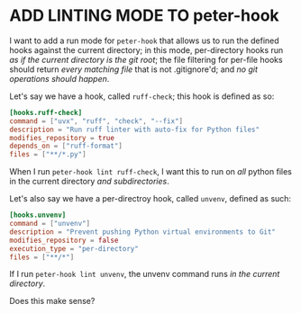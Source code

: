 # ADD LINTING MODE TO peter-hook

I want to add a run mode for `peter-hook` that allows us to run the defined hooks against the current directory; in this mode, per-directory hooks run *as if the current directory is the git root*; the file filtering for per-file hooks should return *every matching file* that is not .gitignore'd; and *no git operations should happen*. 

Let's say we have a hook, called `ruff-check`; this hook is defined as so:

```toml
[hooks.ruff-check]
command = ["uvx", "ruff", "check", "--fix"]
description = "Run ruff linter with auto-fix for Python files"
modifies_repository = true
depends_on = ["ruff-format"]
files = ["**/*.py"]
```

When I run `peter-hook lint ruff-check`, I want this to run on *all* python files in the current directory _and subdirectories_. 

Let's also say we have a per-directroy hook, called `unvenv`, defined as such:

```toml
[hooks.unvenv]
command = ["unvenv"]
description = "Prevent pushing Python virtual environments to Git"
modifies_repository = false
execution_type = "per-directory"
files = ["**/*"]
```

If I run `peter-hook lint unvenv`, the unvenv command runs *in the current directory*.

Does this make sense?
